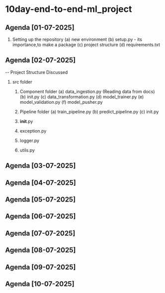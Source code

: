 # 10day-end-to-end-ml_project

## Agenda [01-07-2025]
1. Setting up the repository
   (a) new environment
   (b) setup.py - its importance,to make a package
   (c) project structure
   (d) requirements.txt

## Agenda [02-07-2025]
-- Project Structure Discussed
   1. src folder
      1. Component folder
         (a) data_ingestion.py (Reading data from docs)
         (b) init.py
         (c) data_transformation.py
         (d) model_trainer.py
         (e) model_validation.py
         (f) model_pusher.py
      
      2. Pipeline folder
         (a) train_pipeline.py
         (b) predict_pipeline.py
         (c) init.py

      3. __init__.py

      4. exception.py

      5. logger.py

      6. utils.py

## Agenda [03-07-2025]
## Agenda [04-07-2025]
## Agenda [05-07-2025]
## Agenda [06-07-2025]
## Agenda [07-07-2025]
## Agenda [08-07-2025]
## Agenda [09-07-2025]
## Agenda [10-07-2025]



